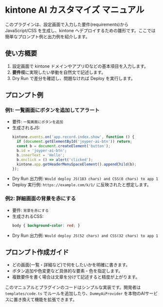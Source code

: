 # kintone AI カスタマイズ マニュアル

このプラグインは、設定画面で入力した要件(requirements)から JavaScript/CSS を生成し、kintone へデプロイするための雛形です。ここでは簡単なプロンプト例と出力例を紹介します。

## 使い方概要
1. 設定画面で kintone ドメインやアプリIDなどの基本項目を入力します。
2. **要件**欄に実現したい挙動を自然文で記述します。
3. Dry Run で差分を確認し、問題なければ Deploy を実行します。

## プロンプト例
### 例1: 一覧画面にボタンを追加してアラート
- 要件: `一覧画面にボタンを追加`
- 生成されるJS:
  ```ts
  kintone.events.on('app.record.index.show', function () {
    if (document.getElementById('joyper-ai-btn')) return;
    const b = document.createElement('button');
    b.id = 'joyper-ai-btn';
    b.innerText = 'Hello';
    b.onclick = () => alert('clicked');
    kintone.app.getHeaderMenuSpaceElement().appendChild(b);
  });
  ```
- Dry Run 出力例:
  `Would deploy JS(183 chars) and CSS(0 chars) to app 1`
- Deploy 実行例: `https://example.com/k/1/` に反映されたと想定します。

### 例2: 詳細画面の背景を赤にする
- 要件: `背景を赤にする`
- 生成されるCSS:
  ```css
  body { background-color: red; }
  ```
- Dry Run 出力例:
  `Would deploy JS(52 chars) and CSS(32 chars) to app 1`

## プロンプト作成ガイド
- どの画面(一覧・詳細など)で何をしたいかを明確に書きます。
- ボタン追加や色変更など具体的な要素・色を指定します。
- 複数要件を書く場合は文章を分けて記述すると精度が上がります。

このマニュアルとプラグインのコードはシンプルな実装です。開発者は `templates/code.ts` でルールを追加したり、`DummyAiProvider` を本物のAIサービスに置き換えて機能を拡張できます。
